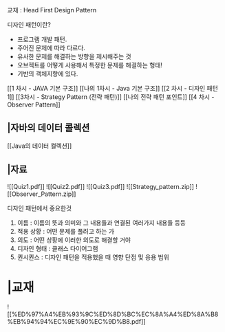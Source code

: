 교재 : Head First Design Pattern
  
디자인 패턴이란?
- 프로그램 개발 패턴.
- 주어진 문제에 따라 다르다.
- 유사한 문제를 해결하는 방향을 제시해주는 것
- 오브젝트를 어떻게 사용해서 특정한 문제를 해결하는 형태!
- 기반의 객체지향에 있다.
  
[[1 차시 - JAVA 기본 구조]]
[[나의 1차시 - Java 기본 구조]]
[[2 차시 - 디자인 패턴 1]]
[[3차시 - Strategy Pattern (전략 패턴)]]
[[나의 전략 패턴 포인트]]
[[4 차시 - Observer Pattern]]
## |자바의 데이터 콜렉션
[[Java의 데이터 컬렉션]]
## |자료
![[Quiz1.pdf]]
![[Quiz2.pdf]]
![[Quiz3.pdf]]
![[Strategy_pattern.zip]]
![[Observer_Pattern.zip]]
  
디자인 패턴에서 중요한것
1. 이름 : 이름의 뜻과 의미와 그 내용들과 연결된 여러가지 내용들 등등
2. 적용 상황 : 어떤 문제를 풀려고 하는 가
3. 의도 : 어떤 상황에 이러한 의도로 해결할 거야
4. 디자인 형태 : 클래스 다이어그램
5. 퀀시퀀스 : 디자인 패턴을 적용했을 때 영향 단점 및 응용 범위
  
# |교재
![[%ED%97%A4%EB%93%9C%ED%8D%BC%EC%8A%A4%ED%8A%B8%EB%94%94%EC%9E%90%EC%9D%B8.pdf]]